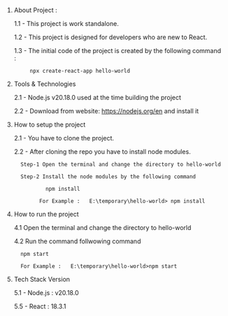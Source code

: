 
1) About Project :

      1.1 - This project is work standalone.
   
      1.2 - This project is designed for developers who are new to React.
   
      1.3 - The initial code of the project is created by the following command :

            npx create-react-app hello-world 


2) Tools & Technologies

   2.1 -  Node.js v20.18.0 used at the time building the project

   2.2 -  Download from website: https://nodejs.org/en and install it

  

           

3) How to setup the project

    2.1 - You have to clone the project.

    2.2 - After cloning the repo you have to install node modules.

         Step-1 Open the terminal and change the directory to hello-world

         Step-2 Install the node modules by the following command

                 npm install

               For Example :   E:\temporary\hello-world> npm install



4) How to run the project

   4.1 Open the terminal and change the directory to hello-world

   4.2 Run the command follwowing command

         npm start

         For Example :   E:\temporary\hello-world>npm start
   

5) Tech Stack Version

   5.1 -  Node.js : v20.18.0

   5.5 -  React :  18.3.1
   

